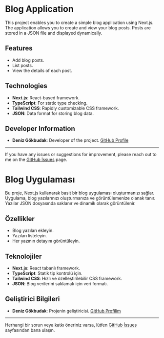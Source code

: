 # Blog Application
This project enables you to create a simple blog application using Next.js. The application allows you to create and view your blog posts. Posts are stored in a JSON file and displayed dynamically.

## Features

- Add blog posts.
- List posts.
- View the details of each post.

## Technologies

- **Next.js**: React-based framework.
- **TypeScript**: For static type checking.
- **Tailwind CSS**: Rapidly customizable CSS framework.
- **JSON**: Data format for storing blog data.

## Developer Information

- **Deniz Gökbudak**: Developer of the project. [GitHub Profile](https://github.com/hobaaaa)

---

If you have any issues or suggestions for improvement, please reach out to me on the [GitHub İssues](https://github.com/hobaaaa/blog-app-nextjs/issues) page.



# Blog Uygulaması

Bu proje, Next.js kullanarak basit bir blog uygulaması oluşturmanızı sağlar. Uygulama, blog yazılarınızı oluşturmanıza ve görüntülemenize olanak tanır. Yazılar JSON dosyasında saklanır ve dinamik olarak görüntülenir.

## Özellikler

- Blog yazıları ekleyin.
- Yazıları listeleyin.
- Her yazının detayını görüntüleyin.

## Teknolojiler

- **Next.js**: React tabanlı framework.
- **TypeScript**: Statik tip kontrolü için.
- **Tailwind CSS**: Hızlı ve özelleştirilebilir CSS framework.
- **JSON**: Blog verilerini saklamak için veri formatı.

## Geliştirici Bilgileri

- **Deniz Gökbudak**: Projenin geliştiricisi. [GitHub Profilim](https://github.com/hobaaaa)

---

Herhangi bir sorun veya katkı öneriniz varsa, lütfen [GitHub İssues](https://github.com/hobaaaa/blog-app-nextjs/issues) sayfasından bana ulaşın.
